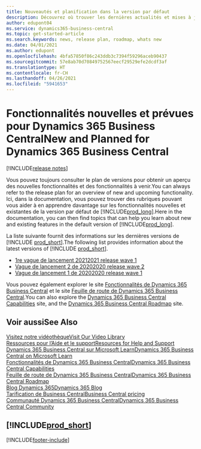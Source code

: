 ```yaml
---
title: Nouveautés et planification dans la version par défaut
description: Découvrez où trouver les dernières actualités et mises à jour de la version par défaut de Business Central.
author: edupont04
ms.service: dynamics365-business-central
ms.topic: get-started-article
ms.search.keywords: news, release plan, roadmap, whats new
ms.date: 04/01/2021
ms.author: edupont
ms.openlocfilehash: 4bfa57850f86c243ddb3c7394f59296aceb90437
ms.sourcegitcommit: 57e8ab70d70849752567eecf29529efe2dcdf3af
ms.translationtype: HT
ms.contentlocale: fr-CH
ms.lasthandoff: 04/26/2021
ms.locfileid: "5941653"
---
```

# <a name="new-and-planned-for-dynamics-365-business-central"></a><span data-ttu-id="fafd7-103">Fonctionnalités nouvelles et prévues pour Dynamics 365 Business Central</span><span class="sxs-lookup"><span data-stu-id="fafd7-103">New and Planned for Dynamics 365 Business Central</span></span>

[!INCLUDE[release notes](includes/release-notes.md)]

<span data-ttu-id="fafd7-104">Vous pouvez toujours consulter le plan de versions pour obtenir un aperçu des nouvelles fonctionnalités et des fonctionnalités à venir.</span><span class="sxs-lookup"><span data-stu-id="fafd7-104">You can always refer to the release plan for an overview of new and upcoming functionality.</span></span> <span data-ttu-id="fafd7-105">Ici, dans la documentation, vous pouvez trouver des rubriques pouvant vous aider à en apprendre davantage sur les fonctionnalités nouvelles et existantes de la version par défaut de [!INCLUDE[prod_long](includes/prod_long.md)].</span><span class="sxs-lookup"><span data-stu-id="fafd7-105">Here in the documentation, you can then find topics that can help you learn about new and existing features in the default version of [!INCLUDE[prod_long](includes/prod_long.md)].</span></span>  

<span data-ttu-id="fafd7-106">La liste suivante fournit des informations sur les dernières versions de [!INCLUDE [prod_short](includes/prod_short.md)].</span><span class="sxs-lookup"><span data-stu-id="fafd7-106">The following list provides information about the latest versions of [!INCLUDE [prod_short](includes/prod_short.md)].</span></span>  

* [<span data-ttu-id="fafd7-107">1re vague de lancement 2021</span><span class="sxs-lookup"><span data-stu-id="fafd7-107">2021 release wave 1</span></span>](/dynamics365-release-plan/2021wave1/smb/dynamics365-business-central/planned-features)  
* [<span data-ttu-id="fafd7-108">Vague de lancement 2 de 2020</span><span class="sxs-lookup"><span data-stu-id="fafd7-108">2020 release wave 2</span></span>](/dynamics365-release-plan/2020wave2/smb/dynamics365-business-central/planned-features)  
* [<span data-ttu-id="fafd7-109">Vague de lancement 1 de 2020</span><span class="sxs-lookup"><span data-stu-id="fafd7-109">2020 release wave 1</span></span>](/dynamics365-release-plan/2020wave1/dynamics365-business-central/planned-features)  

<span data-ttu-id="fafd7-110">Vous pouvez également explorer le site [Fonctionnalités de Dynamics 365 Business Central](https://dynamics.microsoft.com/business-central/capabilities/) et le site [Feuille de route de Dynamics 365 Business Central](https://dynamics.microsoft.com/roadmap/business-central/).</span><span class="sxs-lookup"><span data-stu-id="fafd7-110">You can also explore the [Dynamics 365 Business Central Capabilities](https://dynamics.microsoft.com/business-central/capabilities/) site, and the [Dynamics 365 Business Central Roadmap](https://dynamics.microsoft.com/roadmap/business-central/) site.</span></span>  

<!--comment out for 3 days[![RSS Subscription](/dynamics365-release-plan/media/feed-icon.png "RSS Subscription")](https://go.microsoft.com/fwlink/?linkid=2161350) Updates to Dynamics 365 Business Central documentation-->

## <a name="see-also"></a><span data-ttu-id="fafd7-111">Voir aussi</span><span class="sxs-lookup"><span data-stu-id="fafd7-111">See Also</span></span>

[<span data-ttu-id="fafd7-112">Visitez notre vidéothèque</span><span class="sxs-lookup"><span data-stu-id="fafd7-112">Visit Our Video Library</span></span>](across-videos.md)  
[<span data-ttu-id="fafd7-113">Ressources pour l’Aide et le support</span><span class="sxs-lookup"><span data-stu-id="fafd7-113">Resources for Help and Support</span></span>](product-help-and-support.md)  
[<span data-ttu-id="fafd7-114">Dynamics 365 Business Central sur Microsoft Learn</span><span class="sxs-lookup"><span data-stu-id="fafd7-114">Dynamics 365 Business Central on Microsoft Learn</span></span>](/learn/dynamics365/business-central?WT.mc_id=dyn365bc_landingpage-docs)  
[<span data-ttu-id="fafd7-115">Fonctionnalités de Dynamics 365 Business Central</span><span class="sxs-lookup"><span data-stu-id="fafd7-115">Dynamics 365 Business Central Capabilities</span></span>](https://dynamics.microsoft.com/business-central/capabilities/)  
[<span data-ttu-id="fafd7-116">Feuille de route de Dynamics 365 Business Central</span><span class="sxs-lookup"><span data-stu-id="fafd7-116">Dynamics 365 Business Central Roadmap</span></span>](https://dynamics.microsoft.com/roadmap/business-central/)  
[<span data-ttu-id="fafd7-117">Blog Dynamics 365</span><span class="sxs-lookup"><span data-stu-id="fafd7-117">Dynamics 365 Blog</span></span>](https://cloudblogs.microsoft.com/dynamics365/it/product/business-central/)  
[<span data-ttu-id="fafd7-118">Tarification de Business Central</span><span class="sxs-lookup"><span data-stu-id="fafd7-118">Business Central pricing</span></span>](https://dynamics.microsoft.com/business-central/overview/#pricing)  
[<span data-ttu-id="fafd7-119">Communauté Dynamics 365 Business Central</span><span class="sxs-lookup"><span data-stu-id="fafd7-119">Dynamics 365 Business Central Community</span></span>](https://community.dynamics.com/business/)

## [!INCLUDE[prod_short](includes/free_trial_md.md)]

[!INCLUDE[footer-include](includes/footer-banner.md)]